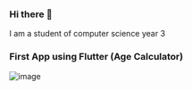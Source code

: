 ### Hi there 👋


I am a student of computer science year 3

<h3>First App using Flutter (Age Calculator)</h3>

![image](https://user-images.githubusercontent.com/64300383/132112079-73b9c4ac-2852-4ecc-8827-872373a81ec2.png)
